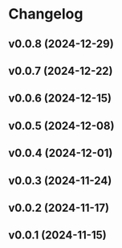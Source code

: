 # Changelog

<!--next-version-placeholder-->

## v0.0.8 (2024-12-29)



## v0.0.7 (2024-12-22)



## v0.0.6 (2024-12-15)



## v0.0.5 (2024-12-08)



## v0.0.4 (2024-12-01)



## v0.0.3 (2024-11-24)



## v0.0.2 (2024-11-17)



## v0.0.1 (2024-11-15)


